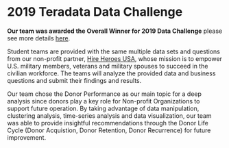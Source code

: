 # 2019 Teradata Data Challenge
**Our team was awarded the Overall Winner for 2019 Data Challenge** please see more details [here](https://academics.teradata.com/About-Us/Whats-New/Announcing-2019-Analytics-Data-Challenge-Winners).

Student teams are provided with the same multiple data sets and questions from our non-profit partner, [Hire Heroes USA](http://www.hireheoresusa.org/), whose mission is to empower U.S. military members, veterans and military spouses to succeed in the civilian workforce. The teams will analyze the provided data and business questions and submit their findings and results. 

Our team chose the Donor Performance as our main topic for a deep analysis since donors play a key role for Non-profit Organizations to support future operation. By taking advantage of data manipulation, clustering analysis, time-series analysis and data visualization, our team was able to provide insightful recommendations through the Donor Life Cycle (Donor Acquistion, Donor Retention, Donor Recurrence) for future improvement.
